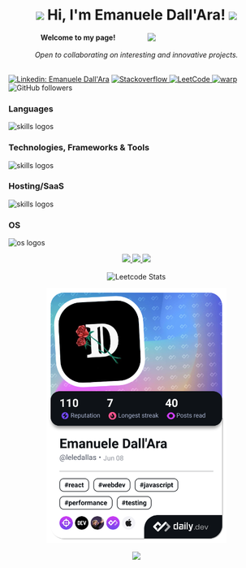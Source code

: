 <h1 align="center">
    <img src="https://media.giphy.com/media/Tgvn82bqJT36lkVqDZ/giphy.gif" width="50"/> 
    Hi, I'm Emanuele Dall'Ara! <img src="https://media.giphy.com/media/20PA8HwdrWlgL6AzbU/giphy.gif" width="50">
</h1>
<img align='right' src="https://media.giphy.com/media/t1j3KW8BXTzccCLdNb/giphy.gif" width="230">
<p align="center">
    <b>Welcome to my page!</b>
    <br><br>
    <i>
        Open to collaborating on interesting and innovative projects.<br>
    </i><br>
  
[![Linkedin: Emanuele Dall'Ara](https://img.shields.io/badge/-Emanuele-blue?style=flat-square&logo=Linkedin&logoColor=white&link=https://www.linkedin.com/in/emanuele-dall-ara-40b3311a7/)](https://www.linkedin.com/in/emanuele-dall-ara-40b3311a7/)
    <a href="https://stackoverflow.com/users/20091055/dallas">
        <img src="https://img.shields.io/badge/-Stackoverflow-blue?style=for-the-badge&logo=stack-overflow&logoColor=orange&style=flat-square" alt="Stackoverflow">
    </a>
    <a href="https://leetcode.com/LeleDallas">
        <img src="https://img.shields.io/badge/LeetCode-blue?style=flat-square&logo=LeetCode" alt="LeetCode">
    </a>
    <a href="https://app.warp.dev/referral/MP39PJ">
        <img src="https://img.shields.io/badge/warp-blue?style=flat-square&logo=warp" alt="warp"/>
    </a>
![GitHub followers](https://img.shields.io/github/followers/LeleDallas?label=Follow&style=social)
</p>

### Languages
<img src="https://skillicons.dev/icons?i=javascript,typescript,html,css,java,scala,c,cpp,cs,py,latex,md" alt="skills logos" />

### Technologies, Frameworks & Tools
<img src="https://skillicons.dev/icons?i=androidstudio,arduino,bash,docker,git,github,githubactions,gitlab,jest,vite,vitest,react,styledcomponents,rollupjs,postman,nodejs,bun,mongodb,figma" alt="skills logos" />

### Hosting/SaaS
<img src="https://skillicons.dev/icons?i=firebase,gcp,aws" alt="skills logos" />

### OS
<img src="https://skillicons.dev/icons?i=linux,windows,apple" alt="os logos" />

<p align="center">
  <a href="https://github.com/LeleDallas">
    <img src="http://github-profile-summary-cards.vercel.app/api/cards/profile-details?username=LeleDallas&theme=transparent" />
  </a>
  <a href="https://github.com/LeleDallas">
    <img src="https://github-readme-streak-stats.herokuapp.com/?user=LeleDallas&hide_border=true&card_width=338&theme=transparent" />
  </a>
  <a href="https://github.com/LeleDallas">
    <img src="http://github-profile-summary-cards.vercel.app/api/cards/stats?username=LeleDallas&theme=transparent" />
  </a>
    <br/>
    <br/>
    <img alt="Leetcode Stats" src="https://leetcode.card.workers.dev/LeleDallas?theme=dark&font=source_code_pro&extension=null"/>
</p>

<p align="center">
    <a href="https://app.daily.dev/leledallas"><img src="./devcard.png" width="356" alt="Emanuele Dall'Ara's Dev Card"/></a>
</p>
<p align="center">
  <a href="https://github.com/LeleDallas">
    <img src="https://komarev.com/ghpvc/?username=LeleDallas&color=blue&style=flat)" />
  </a>
</p>
